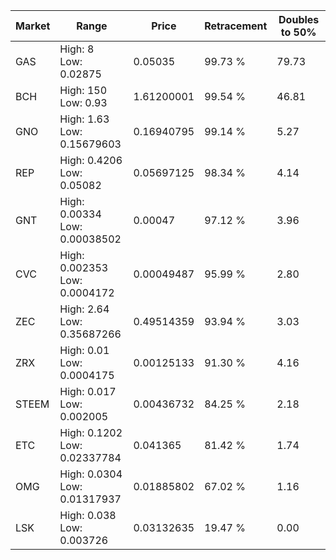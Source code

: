 | Market | Range | Price| Retracement | Doubles to 50% |
| --- | --- | --- | --- | --- |
| GAS | High: 8<br />Low: 0.02875 | 0.05035 | 99.73 % | 79.73 |
| BCH | High: 150<br />Low: 0.93 | 1.61200001 | 99.54 % | 46.81 |
| GNO | High: 1.63<br />Low: 0.15679603 | 0.16940795 | 99.14 % | 5.27 |
| REP | High: 0.4206<br />Low: 0.05082 | 0.05697125 | 98.34 % | 4.14 |
| GNT | High: 0.00334<br />Low: 0.00038502 | 0.00047 | 97.12 % | 3.96 |
| CVC | High: 0.002353<br />Low: 0.0004172 | 0.00049487 | 95.99 % | 2.80 |
| ZEC | High: 2.64<br />Low: 0.35687266 | 0.49514359 | 93.94 % | 3.03 |
| ZRX | High: 0.01<br />Low: 0.0004175 | 0.00125133 | 91.30 % | 4.16 |
| STEEM | High: 0.017<br />Low: 0.002005 | 0.00436732 | 84.25 % | 2.18 |
| ETC | High: 0.1202<br />Low: 0.02337784 | 0.041365 | 81.42 % | 1.74 |
| OMG | High: 0.0304<br />Low: 0.01317937 | 0.01885802 | 67.02 % | 1.16 |
| LSK | High: 0.038<br />Low: 0.003726 | 0.03132635 | 19.47 % | 0.00 |
